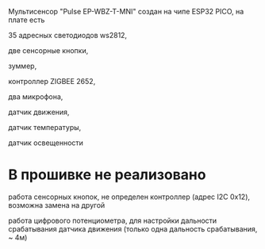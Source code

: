 Мультисенсор "Pulse EP-WBZ-T-MNI" создан на чипе ESP32 PICO, на плате есть 

35 адресных светодиодов ws2812, 

две сенсорные кнопки, 

зуммер, 

контроллер ZIGBEE 2652, 

два микрофона,

датчик движения,

датчик температуры,

датчик освещенности

# В прошивке не реализовано

работа сенсорных кнопок, не определен контроллер (адрес I2C 0x12), возможна замена на другой

работа цифрового потенциометра, для настройки дальности срабатывания датчика движения (только одна дальность срабатывания, ~ 4м)

#


